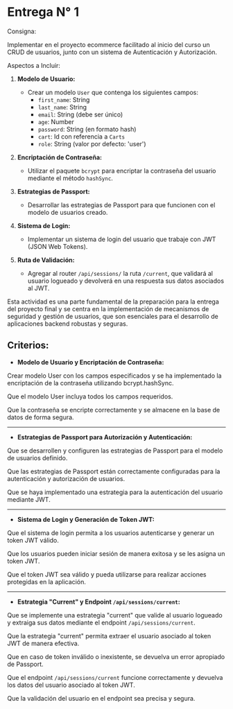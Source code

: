 # **Entrega N° 1**

Consigna:

Implementar en el proyecto ecommerce facilitado al inicio del curso un CRUD de usuarios, junto con un sistema de Autenticación y Autorización.

Aspectos a Incluir:

1. **Modelo de Usuario:**
    - Crear un modelo `User` que contenga los siguientes campos:
        - `first_name`: String
        - `last_name`: String
        - `email`: String (debe ser único)
        - `age`: Number
        - `password`: String (en formato hash)
        - `cart`: Id con referencia a `Carts`
        - `role`: String (valor por defecto: 'user')
        
2. **Encriptación de Contraseña:**
    - Utilizar el paquete `bcrypt` para encriptar la contraseña del usuario mediante el método `hashSync`.
    
3. **Estrategias de Passport:**
    - Desarrollar las estrategias de Passport para que funcionen con el modelo de usuarios creado.

1. **Sistema de Login:**
    - Implementar un sistema de login del usuario que trabaje con JWT (JSON Web Tokens).
    
2. **Ruta de Validación:**
    - Agregar al router `/api/sessions/` la ruta `/current`, que validará al usuario logueado y devolverá en una respuesta sus datos asociados al JWT.

Esta actividad es una parte fundamental de la preparación para la entrega del proyecto final y se centra en la implementación de mecanismos de seguridad y gestión de usuarios, que son esenciales para el desarrollo de aplicaciones backend robustas y seguras.

## **Criterios:**

- **Modelo de Usuario y Encriptación de Contraseña:**

Crear modelo User con los campos especificados y se ha implementado la encriptación de la contraseña utilizando bcrypt.hashSync.

Que el modelo User incluya todos los campos requeridos.

Que la contraseña se encripte correctamente y se almacene en la base de datos de forma segura.

---

- **Estrategias de Passport para Autorización y Autenticación:**

Que se desarrollen y configuren las estrategias de Passport para el modelo de usuarios definido.

Que las estrategias de Passport están correctamente configuradas para la autenticación y autorización de usuarios.

Que se haya implementado una estrategia para la autenticación del usuario mediante JWT.

---

- **Sistema de Login y Generación de Token JWT:**

Que el sistema de login permita a los usuarios autenticarse y generar un token JWT válido.

Que los usuarios pueden iniciar sesión de manera exitosa y se les asigna un token JWT.

Que el token JWT sea válido y pueda utilizarse para realizar acciones protegidas en la aplicación.

---

- **Estrategia "Current" y Endpoint `/api/sessions/current`:**

Que se implemente una estrategia "current" que valide al usuario logueado y extraiga sus datos mediante el endpoint `/api/sessions/current`.

Que la estrategia "current" permita extraer el usuario asociado al token JWT de manera efectiva.

Que en caso de token inválido o inexistente, se devuelva un error apropiado de Passport.

Que el endpoint `/api/sessions/current` funcione correctamente y devuelva los datos del usuario asociado al token JWT.

Que la validación del usuario en el endpoint sea precisa y segura.